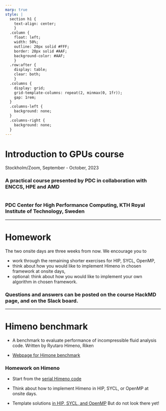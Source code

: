 ```yaml
---
marp: true
style: |
  section h1 {
    text-align: center;
    }
  .column {
    float: left;
    width: 50%;
    outline: 20px solid #FFF;
    border: 20px solid #AAF;
    background-color: #AAF;
    }
  .row:after {
    display: table;
    clear: both;
    }
  .columns {
    display: grid;
    grid-template-columns: repeat(2, minmax(0, 1fr));
    gap: 1rem;
  }
  .columns-left {
    background: none;
  }
  .columns-right {
    background: none;
  }
---
```


<!-- paginate: true -->

# Introduction to GPUs course

Stockholm/Zoom, September - October, 2023

### A practical course presented by PDC in collaboration with ENCCS, HPE and AMD

#
#
#
### PDC Center for High Performance Computing, KTH Royal Institute of Technology, Sweden

---

# Homework

The two onsite days are three weeks from now. We encourage you to

* work through the remaining shorter exercises for HIP, SYCL, OpenMP,
* think about how you would like to implement Himeno in chosen framework at onsite days,
* optional: think about how you would like to implement your own algorithm in chosen framework.

### Questions and answers can be posted on the course HackMD page, and on the Slack board.

---

# Himeno benchmark

* A benchmark to evaluate performance of incompressible fluid analysis code. Written by Ryutaro Himeno, Riken

* [Webpage for Himone benchmark](https://i.riken.jp/en/supercom/documents/himenobmt/)

### Homework on Himeno

* Start from the [serial Himeno code](https://github.com/PDC-support/introduction-to-gpu/blob/main/examples/himeno-variants/original/himenoBMTxpa.c)

* Think about how to implement Himeno in HIP, SYCL, or OpenMP at onsite days.

* Template solutions [in HIP, SYCL, and OpenMP](https://github.com/PDC-support/introduction-to-gpu/tree/main/examples/himeno-variants) But do not look there yet!

